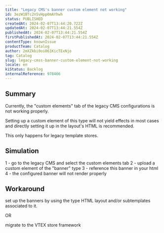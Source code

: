 ```yaml
---
title: "Legacy CMS's banner custom element not working"
id: 3ezW1BTc2nSvHpp0mAYhwh
status: PUBLISHED
createdAt: 2024-02-07T13:44:20.722Z
updatedAt: 2024-02-07T13:44:21.554Z
publishedAt: 2024-02-07T13:44:21.554Z
firstPublishedAt: 2024-02-07T13:44:21.554Z
contentType: knownIssue
productTeam: Catalog
author: 2mXZkbi0oi061KicTExNjo
tag: Catalog
slug: legacy-cmss-banner-custom-element-not-working
locale: en
kiStatus: Backlog
internalReference: 978466
---
```


## Summary


Currently, the "custom elements" tab of the legacy CMS configurations is not working properly.

Setting up a custom element of this type will not yield effects in most cases and directly setting it up in the layout's HTML is recommended.

This only happens for legacy template stores.


##

## Simulation


1 - go to the legacy CMS and select the custom elements tab
2 - upload a custom element of the "banner" type
3 - reference this banner in your html
4 - the configured banner will not render properly


##

## Workaround


set up the banners by using the type HTML layout and/or subtemplates associated to it.

OR

migrate to the VTEX store framework





